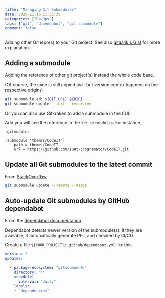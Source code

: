 ```yaml
---
title: "Managing Git Submodules"
date: 2020-11-16 11:36:39
categories: ["DevOps"]
tags: ["git", "dependabot", "git submodule"]
comment: false
---
```


Adding other Git repo(s) to your Git project. See also [gitaarik's Gist](https://gist.github.com/gitaarik/8735255) for more explanation.

<!--more-->

## Adding a submodule

Adding the reference of other git project(s) instead the whole code base.

(Of course, the code is still copied over but version control happens on the respective origins)

```bash
git submodule add ${GIT_URL} ${DIR}
git submodule update --init --recursive
```

Or you can also use Gitkraken to add a submodule in the GUI.

Add you will see the reference in the file `.gitmodules`. For instance,

`.gitmodules`
```
[submodule "themes/CodeIT"]
	path = themes/CodeIT
	url = https://github.com/sunt-programator/CodeIT.git
```

## Update all Git submodules to the latest commit

From [StackOverflow](https://stackoverflow.com/questions/5828324/update-git-submodule-to-latest-commit-on-origin/5828396#5828396)

```bash
git submodule update --remote --merge
```

## Auto-update Git submodules by GitHub dependabot

From the [dependabot documentation](https://docs.github.com/en/github/administering-a-repository/keeping-your-dependencies-updated-automatically)

Dependabot detects newer version of the submodule(s). If they are available, it automatically generate PRs, and checked by CI/CD.

Create a file `${YOUR_PROJECT}/.github/dependabot.yml` like this.

```yml
version: 2
updates:

  - package-ecosystem: "gitsubmodule"
    directory: "/"
    schedule:
      interval: "daily"
    labels:
    - "dependencies"
```
